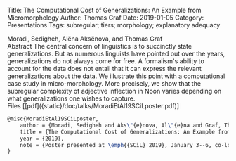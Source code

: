 Title: The Computational Cost of Generalizations: An Example from Micromorphology
Author: Thomas Graf
Date: 2019-01-05
Category: Presentations
Tags: subregular; tiers; morphology; explanatory adequacy

<div markdown class="authors">
Moradi, Sedigheh, Alëna Aksënova, and Thomas Graf
</div>

<div markdown class="abstract">
<span id="abstract-title">Abstract</span>
The central concern of linguistics is to succinctly state generalizations.
But as numerous linguists have pointed out over the years, generalizations do not always come for free.
A formalism's ability to account for the data does not entail that it can express the relevant generalizations about the data.
We illustrate this point with a computational case study in micro-morphology.
More precisely, we show that the subregular complexity of adjective inflection in Noon varies depending on what generalizations one wishes to capture.
</div>

<div markdown class="files">
<span id="files-title">Files</span>
[[pdf]({static}/doc/talks/MoradiEtAl19SCiLposter.pdf)]
</div>

~~~latex
@misc{MoradiEtAl19SCiLposter,
    author = {Moradi, Sedigheh and Aks\"{e}nova, Al\"{e}na and Graf, Thomas},
    title = {The Computational Cost of Generalizations: An Example from Micromorphology},
    year = {2019},
    note = {Poster presented at \emph{{SCiL} 2019}, January 3--6, co-located with the {LSA 2019}}
}
~~~
